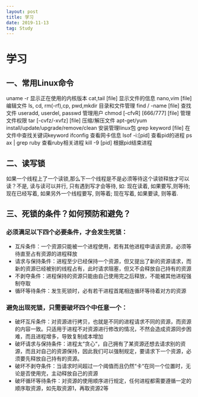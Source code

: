 ```yaml
---
layout: post
title: 学习
date: 2019-11-13
tag: Study
---
```


# 学习

## 一、常用Linux命令

uname -r 显示正在使用的内核版本
cat,tail [file] 显示文件的信息
nano,vim [file] 编辑文件
ls, cd, rm(-rf),cp, pwd,mkdir 目录和文件管理
find / -name [file] 查找文件
useradd, userdel, passwd 管理用户
chmod [-cfvR] [666/777] [file] 管理文件权限
tar [-cvfz/-xvfz] [file] 压缩/解压文件
apt-get/yum install/update/upgrade/remove/clean 安装管理linux包
grep keyword [file] 在文件中查找关键词keyword
ifconfig 查看网卡信息
lsof -i:[pid] 查看pid的进程
ps ax | grep ruby 查看ruby相关进程
kill -9 [pid] 根据pid结束进程


## 二、读写锁
如果一个线程上了一个读锁,那么下一个线程是不是必须等待这个读锁释放才可以读？不是, 读与读可以并行, 只有遇到写才会等待, 如: 现在读着, 如果要写,则等待; 现在已经写着, 如果另外一个线程要写, 则等着; 现在写着, 如果要读, 则等着.


## 三、死锁的条件？如何预防和避免？

### 必须满足以下四个必要条件，才会发生死锁：

- 互斥条件：一个资源只能被一个进程使用，若有其他进程申请该资源，必须等待直至占有资源的进程释放
- 请求与保持条件：进程至少已经保持一个资源，但又提出了新的资源请求，而新的资源已经被别的线程占有，此时请求阻塞，但又不会释放自己持有的资源
- 不剥夺条件：进程保持的资源只能由自己使用完之后释放，不能被其他进程强制夺取
- 循环等待条件：发生死锁时，必有若干进程首尾相连循环等待着对方的资源


### 避免出现死锁，只需要破坏四个中任意一个：

- 破坏互斥条件：对资源进行拷贝，也就是不同的进程请求不同的资源，而资源的内容一致。只适用于进程不对资源进行修改的情况，不然会造成资源同步困难，而且进程增多，导致复制成本增加
- 破坏请求与保持条件：进程太“贪心“，自己拥有了某资源还想去请求别的资源，而且对自己的资源保持，因此我们可以强制规定，要请求下一个资源，必须要先释放自己持有的资源。
- 破坏不剥夺条件：当请求时间超过一个阈值而且仍然“卡“在同一个位置时，无论是否使用完，主动释放自己的资源
- 破坏循环等待条件：对资源的使用顺序进行规定，任何进程都需要遵循一定的顺序取资源，如先取资源1，再取资源2等